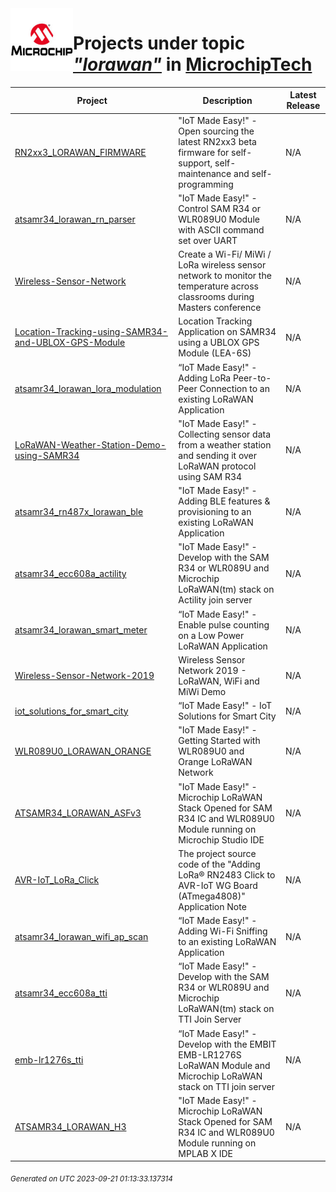 <img align="left" width="100" height="100" src="logo.jpg">

# Projects under topic [*"lorawan"*](https://github.com/search?q=org%3AMicrochipTech+topic%3Alorawan&type=repository) in [MicrochipTech](https://github.com/MicrochipTech)

|**Project**|**Description**|**Latest Release**|
|---|---|---|
[RN2xx3_LORAWAN_FIRMWARE](https://github.com/MicrochipTech/RN2xx3_LORAWAN_FIRMWARE) | "IoT Made Easy!" - Open sourcing the latest RN2xx3 beta firmware for self-support, self-maintenance and self-programming | N/A
[atsamr34_lorawan_rn_parser](https://github.com/MicrochipTech/atsamr34_lorawan_rn_parser) | "IoT Made Easy!" - Control SAM R34 or WLR089U0 Module with ASCII command set over UART | N/A
[Wireless-Sensor-Network](https://github.com/MicrochipTech/Wireless-Sensor-Network) | Create a Wi-Fi/ MiWi / LoRa wireless sensor network to monitor the temperature across classrooms during Masters conference | N/A
[Location-Tracking-using-SAMR34-and-UBLOX-GPS-Module](https://github.com/MicrochipTech/Location-Tracking-using-SAMR34-and-UBLOX-GPS-Module) | Location Tracking Application on SAMR34 using a UBLOX GPS Module (LEA-6S) | N/A
[atsamr34_lorawan_lora_modulation](https://github.com/MicrochipTech/atsamr34_lorawan_lora_modulation) | “IoT Made Easy!" - Adding LoRa Peer-to-Peer Connection to an existing LoRaWAN Application | N/A
[LoRaWAN-Weather-Station-Demo-using-SAMR34](https://github.com/MicrochipTech/LoRaWAN-Weather-Station-Demo-using-SAMR34) | "IoT Made Easy!" - Collecting sensor data from a weather station and sending it over LoRaWAN protocol using SAM R34 | N/A
[atsamr34_rn487x_lorawan_ble](https://github.com/MicrochipTech/atsamr34_rn487x_lorawan_ble) | "IoT Made Easy!" - Adding BLE features & provisioning to an existing LoRaWAN Application | N/A
[atsamr34_ecc608a_actility](https://github.com/MicrochipTech/atsamr34_ecc608a_actility) | "IoT Made Easy!" - Develop with the SAM R34 or WLR089U and Microchip LoRaWAN(tm) stack on Actility join server | N/A
[atsamr34_lorawan_smart_meter](https://github.com/MicrochipTech/atsamr34_lorawan_smart_meter) | “IoT Made Easy!" - Enable pulse counting on a Low Power LoRaWAN Application | N/A
[Wireless-Sensor-Network-2019](https://github.com/MicrochipTech/Wireless-Sensor-Network-2019) | Wireless Sensor Network 2019 - LoRaWAN, WiFi and MiWi Demo | N/A
[iot_solutions_for_smart_city](https://github.com/MicrochipTech/iot_solutions_for_smart_city) | “IoT Made Easy!" - IoT Solutions for Smart City | N/A
[WLR089U0_LORAWAN_ORANGE](https://github.com/MicrochipTech/WLR089U0_LORAWAN_ORANGE) | "IoT Made Easy!" - Getting Started with WLR089U0 and Orange LoRaWAN Network | N/A
[ATSAMR34_LORAWAN_ASFv3](https://github.com/MicrochipTech/ATSAMR34_LORAWAN_ASFv3) | "IoT Made Easy!" - Microchip LoRaWAN Stack Opened for SAM R34 IC and WLR089U0 Module running on Microchip Studio IDE | N/A
[AVR-IoT_LoRa_Click](https://github.com/MicrochipTech/AVR-IoT_LoRa_Click) | The project source code of the "Adding LoRa® RN2483 Click to AVR-IoT WG Board (ATmega4808)" Application Note | N/A
[atsamr34_lorawan_wifi_ap_scan](https://github.com/MicrochipTech/atsamr34_lorawan_wifi_ap_scan) | “IoT Made Easy!" - Adding Wi-Fi Sniffing to an existing LoRaWAN Application | N/A
[atsamr34_ecc608a_tti](https://github.com/MicrochipTech/atsamr34_ecc608a_tti) | “IoT Made Easy!" - Develop with the SAM R34 or WLR089U and Microchip LoRaWAN(tm) stack on TTI Join Server | N/A
[emb-lr1276s_tti](https://github.com/MicrochipTech/emb-lr1276s_tti) | “IoT Made Easy!" - Develop with the EMBIT EMB-LR1276S LoRaWAN Module and Microchip LoRaWAN stack on TTI join server | N/A
[ATSAMR34_LORAWAN_H3](https://github.com/MicrochipTech/ATSAMR34_LORAWAN_H3) | "IoT Made Easy!" - Microchip LoRaWAN Stack Opened for SAM R34 IC and WLR089U0 Module running on MPLAB X IDE | N/A


<sub><i>Generated on UTC 2023-09-21 01:13:33.137314</i></sub>

